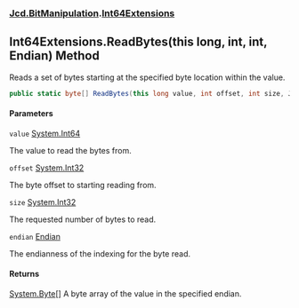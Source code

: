 ### [Jcd.BitManipulation](Jcd.BitManipulation.md 'Jcd.BitManipulation').[Int64Extensions](Jcd.BitManipulation.Int64Extensions.md 'Jcd.BitManipulation.Int64Extensions')

## Int64Extensions.ReadBytes(this long, int, int, Endian) Method

Reads a set of bytes starting at the specified byte location within the value.

```csharp
public static byte[] ReadBytes(this long value, int offset, int size, Jcd.BitManipulation.Endian endian=Jcd.BitManipulation.Endian.Little);
```

#### Parameters

<a name='Jcd.BitManipulation.Int64Extensions.ReadBytes(thislong,int,int,Jcd.BitManipulation.Endian).value'></a>

`value` [System.Int64](https://docs.microsoft.com/en-us/dotnet/api/System.Int64 'System.Int64')

The value to read the bytes from.

<a name='Jcd.BitManipulation.Int64Extensions.ReadBytes(thislong,int,int,Jcd.BitManipulation.Endian).offset'></a>

`offset` [System.Int32](https://docs.microsoft.com/en-us/dotnet/api/System.Int32 'System.Int32')

The byte offset to starting reading from.

<a name='Jcd.BitManipulation.Int64Extensions.ReadBytes(thislong,int,int,Jcd.BitManipulation.Endian).size'></a>

`size` [System.Int32](https://docs.microsoft.com/en-us/dotnet/api/System.Int32 'System.Int32')

The requested number of bytes to read.

<a name='Jcd.BitManipulation.Int64Extensions.ReadBytes(thislong,int,int,Jcd.BitManipulation.Endian).endian'></a>

`endian` [Endian](Jcd.BitManipulation.Endian.md 'Jcd.BitManipulation.Endian')

The endianness of the indexing for the byte read.

#### Returns

[System.Byte](https://docs.microsoft.com/en-us/dotnet/api/System.Byte 'System.Byte')[[]](https://docs.microsoft.com/en-us/dotnet/api/System.Array 'System.Array')
A byte array of the value in the specified endian.